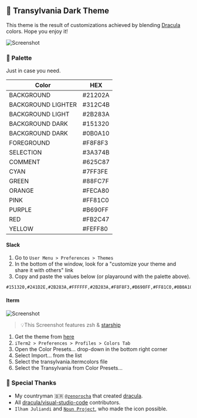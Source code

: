 ## 🦇 Transylvania Dark Theme

This theme is the result of customizations achieved by blending [Dracula](https://draculatheme.com/) colors. Hope you enjoy it!

![Screenshot](https://raw.githubusercontent.com/matheusps/transylvania/master/screenshot.png)

### 🎨 Palette

Just in case you need.

| Color              | HEX     |
|--------------------|---------|
| BACKGROUND         | #21202A |
| BACKGROUND LIGHTER | #312C4B |
| BACKGROUND LIGHT   | #2B283A |
| BACKGROUND DARK    | #151320 |
| BACKGROUND DARK    | #0B0A10 |
| FOREGROUND         | #F8F8F3 |
| SELECTION          | #3A374B |
| COMMENT            | #625C87 |
| CYAN               | #7FF3FE |
| GREEN              | #88FC7F |
| ORANGE             | #FECA80 |
| PINK               | #FF81C0 |
| PURPLE             | #B690FF |
| RED                | #FB2C47 |
| YELLOW             | #FEFF80 |

#### Slack

1. Go to `User Menu > Preferences > Themes`
2. In the bottom of the window, look for a "customize your theme and share it with others" link
3. Copy and paste the values below (or playaround with the palette above).

```
#151320,#241D2E,#2B283A,#FFFFFF,#2B283A,#F8F8F3,#B690FF,#FF81C0,#0B0A10,#F8F8F3
```

#### Iterm

![Screenshot](https://raw.githubusercontent.com/matheusps/transylvania/master/screenshot-iterm.png)

> 💡This Screenshot features zsh & [starship](https://github.com/starship/starship)

1. Get the theme from [here](https://github.com/matheusps/transylvania/blob/master/src/transylvania.itermcolors)
2. `iTerm2 > Preferences > Profiles > Colors Tab`
3. Open the Color Presets... drop-down in the bottom right corner
4. Select Import... from the list
5. Select the transylvania.itermcolors file
6. Select the Transylvania from Color Presets...

### 💎 Special Thanks

- My countryman 🇧🇷 [`@zenorocha`](https://github.com/zenorocha) that created [dracula](https://draculatheme.com/).
- All [dracula/visual-studio-code](https://github.com/dracula/visual-studio-code) contributors.
- `Ilham Juliandi` and [`Noun Project`](https://thenounproject.com/), who made the icon possible.
